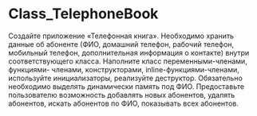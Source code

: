 # Class_TelephoneBook

Создайте приложение «Телефонная книга». Необходимо
хранить данные об абоненте (ФИО, домашний телефон,
рабочий телефон, мобильный телефон, дополнительная
информация о контакте) внутри соответствующего класса.
Наполните класс переменными-членами, функциями-
членами, конструкторами, inline-функциями-членами,
используйте инициализаторы, реализуйте деструктор.
Обязательно необходимо выделять динамически память под
ФИО. Предоставьте пользователю возможность добавлять
новых абонентов, удалять абонентов, искать абонентов
по ФИО, показывать всех абонентов.
